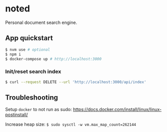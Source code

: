 # noted

Personal document search engine.

## App quickstart

```bash
$ nvm use # optional
$ npm i
$ docker-compose up # http://localhost:3000
```

### Init/reset search index

```bash
$ curl --request DELETE --url 'http://localhost:3000/api/index'
```

## Troubleshooting

Setup `docker` to not run as sudo: https://docs.docker.com/install/linux/linux-postinstall/

Increase heap size: `$ sudo sysctl -w vm.max_map_count=262144`
